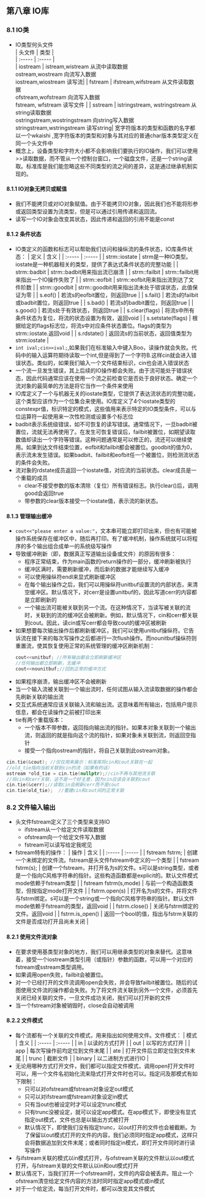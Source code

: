 ## 第八章 IO库
### 8.1 IO类
  + IO类型何头文件   
    | 头文件 | 类型 |    
    | :----- | :----- |    
    | iostream |  istream,wistream 从流中读取数据<br> ostream,wostream 向流写入数据<br>iostream,wiostream 读写流|
    | fstream | ifstream,wifstream 从文件读取数据<br> ofstream,wofstream 向流写入数据<br> fstream, wfstream 读写文件 | 
    | sstream | istringstream, wstringstream 从string读取数据<br> ostringstream,wostringstream 向string写入数据<br> stringstream,wstringstream 读写string| 
    宽字符版本的类型和函数的名字都以一个wkaishi ,宽字符版本的类型和对象与其对应的普通char版本类型定义在同一个头文件中
  + 概念上，设备类型和字符大小都不会影响我们要执行的IO操作，我们可以使用>>读取数据，而不管从一个控制台窗口，一个磁盘文件，还是一个string读取。标准库是我们能忽略这些不同类型的流之间的差异，这是通过继承机制实现的。

#### 8.1.1 IO对象无拷贝或赋值
  + 我们不能拷贝或对IO对象赋值。由于不能拷贝IO对象，因此我们也不能将形参或返回类型设置为流类型，但是可以通过引用传递和返回流。
  + 读写一个IO对象会改变其状态，因此传递和返回的引用不能是const

#### 8.1.2 条件状态
  + IO类定义的函数和标志可以帮助我们访问和操纵流的条件状态，IO库条件状态：
    | 定义 | 含义 |
    | :----- | :----- |
    | strm::iostate | strm是一种IO类型。iostate是一种机器相关的类型，提供了表达式条件状态的完整功能 | 
    | strm::badbit | strm::badbit用来指出流已崩溃 |
    | strm::failbit | strm::failbit用来指出一个IO操作失败了 | 
    | strm::eofbit | strm::eofbit用来指出流到达了文件阶数 |
    | strm::goodbit | strm::goodbit用来指出流未处于错误状态，此值保证为零 |
    | s.eof() | 若流s的eofbit置位，则返回true | 
    | s.fail() | 若流s的failbit或badbit置位，则返回true | 
    | s.bad() | 若流s的badbit置位，则返回true | 
    | s.good() | 若流s处于有效状态，则返回true | 
    | s.clear(flags) | 将流s中所有条件状态为复位，将流的状态设置为有效，返回void | 
    | s.setstate(flags) | 根据给定的flags标志位，将流s中对应条件状态置位。flags的类型为strm::iostate.返回void |
    | s.rdstate() | 返回流s的当前状态，返回值类型为strm:iostate | 
  + `int ival;cin>>ival;`,如果我们在标准输入中键入Boo，读操作就会失败。代码中的输入运算符期待读取一个int,但是得到了一个字符B.这样cin就会进入错误状态。类似的，如果我们输入一个文件结束标识，cin也会进入错误状态
  + 一个流一旦发生错误，其上后续的IO操作都会失败。由于流可能处于错误状态，因此代码通常应该在使用一个流之前检查它是否处于良好状态。确定一个流对象的最简单的方法是将它当作一个条件来使用
  + IO库定义了一个与机器无关的iostate类型，它提供了表达流状态的完整功能，这个类型应该作为一个位集合来使用。IO库定义了4个iostate类型的constexpr值，标识特定的模式，这些值用来表示特定的IO类型条件，可以与位运算符一起使用来一次性检测或设置多个标志位
  + badbit表示系统级错误，如不可恢复的读写错误。通常情况下，一旦badbit被置位，流就无法再使用了。在发生可恢复错误后，failbit被置位，如期望读取数值却读出一个字符等错误。这种问题通常是可以修正的，流还可以继续使用。如果到达文件结束位置，eofbit和failbit都会被置位。goodbit的值为0，表示流未发生错误。如果badbit、failbit和eofbit任一个被置位，则检测流状态的条件会失败。
  + 流对象的rdstate成员返回一个iostate值，对应流的当前状态。clear成员是一个重载的成员
    + clear不接受参数的版本清除（复位）所有错误标志。执行clear()后，调用good会返回true
    + 带参数的clear版本接受一个iostate值，表示流的新状态。

#### 8.1.3 管理输出缓冲
  + `cout<<"please enter a value:"`，文本串可能立即打印出来，但也有可能被操作系统保存在缓冲区中，随后再打印。有了缓冲机制，操作系统就可以将程序的多个输出组合成单一的系统级写操作
  + 导致缓冲刷新（即，数据真正写道输出设备或文件）的原因有很多：
    + 程序正常结束，作为main函数的return操作的一部分，缓冲刷新被执行
    + 缓冲区满时，需要刷新缓冲，而后新的数据才能继续写入缓冲
    + 可以使用操纵符endl来显式刷新缓冲区
    + 在每个输出操作之后，我们可以用操纵符unitbuf设置流的内部状态，来清空缓冲区。默认情况下，对cerr是设置unitbuf的，因此写道cerr的内容都是立即刷新的
    + 一个输出流可能被关联到另一个流。在这种情况下，当读写被关联的流时，关联到的流的缓冲区会被刷新。例如，默认情况下，cin和cerr都关联到cout。因此，读cin或写cerr都会导致cout的缓冲区被刷新
  + 如果想要每次输出操作后都刷新缓冲区，我们可以使用unitbuf操纵符。它告诉流在接下来的每次写操作之后都进行一次flush操作。而nounitbuf操纵符则重置流，使其恢复使用正常的系统管理的缓冲区刷新机制：
    ```cpp
    cout<<unitbuf; //所有输出都会立即刷新缓冲区
    //任何输出都立即刷新，无缓冲
    cout<<nounitbuf;//回到正常的缓冲方式
    ```
  + 如果程序崩溃，输出缓冲区不会被刷新
  + 当一个输入流被关联到一个输出流时，任何试图从输入流读取数据的操作都会先刷新关联的输出流
  + 交互式系统通常应该关联输入流和输出流。这意味着所有输出，包括用户提示信息，都会在读操作之前被打印出来
  + tie有两个重载版本：
    + 一个版本不带参数，返回指向输出流的指针。如果本对象关联到一个输出流，则返回的就是指向这个流的指针，如果对象未关联到流，则返回空指针
    + 接受一个指向ostream的指针，将自己关联到此ostream对象。
   ```cpp
   cin.tie(&cout); //仅仅用来展示：标准库将cin和cout关联在一起
   //old_tie指向当前关联到cin的流（如果有的话）
   ostream *old_tie = cin.tie(nullptr);//cin不再与其他流关联
   //将cin和cerr关联，这不是一个好主意，因为cin应该会关联到cout
   cin.tie(&cerr);//读取cin会刷新cerr而不是cout
   cin.tie(old_tie);  //重建cin和cout间的正常关联
   ```
   
### 8.2 文件输入输出
  + 头文件fstream定义了三个类型来支持IO
    + ifstream从一个给定文件读取数据
    + ofstream向一个给定文件写入数据
    + fstream可以读写给定我呢见
  + fstream特有的操作：
    | 操作 | 含义 |
    | :----- | :----- |
    | fstream fstrm; | 创建一个未绑定的文件流。fstream是头文件fstream中定义的一个类型 |
    | fstream fstrm(s); | 创建一个fstream，并打开名为s的文件。s可以是string类型，或者是一个指向C风格字符串的指针。这些构造函数都是explicit的。默认文件模式mode依赖于fstream类型 | 
    | fstream fstrm(s,mode) | 与前一个构造函数类型，但按指定mode打开文件 |
    | fstrm.open(s) | 打开名为s的文件，并将文件与fstrm绑定。s可以是一个string或一个指向C风格字符串的指针。默认文件mode依赖于fstream的类型，返回void |
    | fstrm.close() | 关闭与fstrm绑定的文件。返回void |
    | fstrm.is_open() | 返回一个bool的值，指出与fstrm关联的文件是否成功打开且尚未关闭 |

#### 8.2.1 使用文件流对象
  + 在要求使用基类型对象的地方，我们可以用继承类型的对象来替代。这意味着，接受一个iostream类型引用（或指针）参数的函数，可以用一个对应的fstream或sstream类型调用。
  + 如果调用open失败，failbit会被置位。
  + 对一个已经打开的文件流调用open会失败，并会导致failbit被置位。随后的试图使用文件流的操作都会失败。为了将文件流关联到另外一个文件，必须首先关闭已经关联的文件，一旦文件成功关闭，我们可以打开新的文件
  + 当一个fstream对象被销毁时，close会自动被调用

#### 8.2.2 文件模式
  + 每个流都有一个关联的文件模式，用来指出如何使用文件。文件模式：
   | 模式 | 含义 |
   | :----- | :----- |
   | in | 以读的方式打开 | 
   | out | 以写的方式打开 |
   | app | 每次写操作前均定位到文件末尾 |
   | ate | 打开文件后立即定位到文件末尾 |
   | trunc | 截断文件 |
   | binary | 以二进制方式进行IO |
  + 无论用哪种方式打开文件，我们都可以指定文件模式，调用open打开文件时可以，用一个文件名初始化流来隐式打开文件时也可以。指定问及那模式有如下限制：
    + 只可以对ofstream或fstream对象设定out模式
    + 只可以对ifstream或fstream对象设定in模式
    + 只有当out也被设定时才可以设定trunc模式
    + 只有trunc没被设定，就可以设定app模式。在app模式下，即使没有显式指定out模式，文件也总是以输出方式被打开
    + 默认情况下，即使我们没有指定trunc，以out打开的文件也会被截断。为了保留以out模式打开的文件的内容，我们必须同时指定app模式，这样只会将数据追加到文件末尾；或者同时指定in模式，即打开文件同时进行读写操作
  + 与ifstream关联的模式以in模式打开，与ofstream关联的文件默认以out模式打开，与fstream关联的文件默认以in和out模式打开
  + 默认情况下，当我们打开一个ofstream时，文件的内容会被丢弃。阻止一个ofstream清空给定文件内容的方法时同时指定app模式或in模式
  + 对于一个给定流，每当打开文件时，都可以改变其文件模式

